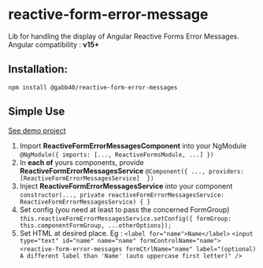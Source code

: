# reactive-form-error-message
Lib for handling the display of Angular Reactive Forms Error Messages.
Angular compatibility  : **v15+**

## Installation: 
`npm install @gabb40/reactive-form-error-messages`

## Simple Use
[See demo project](https://github.com/GabB40/reactive-form-error-messages)

1. Import **ReactiveFormErrorMessagesComponent** into your NgModule
`@NgModule({
  imports: [..., ReactiveFormsModule, ...]
})`
2. In **each of** yours components, provide **ReactiveFormErrorMessagesService**
`@Component({
  ...,
  providers: [ReactiveFormErrorMessagesService] 
})`
3. Inject **ReactiveFormErrorMessagesService** into your component
`constructor(..., private reactiveFormErrorMessagesService: ReactiveFormErrorMessagesService) { }`
4. Set config (you need at least to pass the concerned FormGroup)
`this.reactiveFormErrorMessagesService.setConfig({ formGroup: this.componentFormGroup, ...otherOptions});`
5. Set HTML at desired place. Eg : 
`<label for="name">Name</label>`
`<input type="text" id="name" name="name" formControlName="name">`
`<reactive-form-error-messages formCtrlName="name" label="(optional) A different label than 'Name' (auto uppercase first letter)" />`
